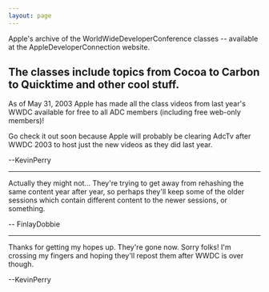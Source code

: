 ```yaml
---
layout: page
---
```


Apple's archive of the WorldWideDeveloperConference classes -- available at the AppleDeveloperConnection website.

The classes include topics from Cocoa to Carbon to Quicktime and other cool stuff.
----
As of May 31, 2003 Apple has made all the class videos from last year's WWDC available for free to all ADC members (including free web-only members)!

Go check it out soon because Apple will probably be clearing AdcTv after WWDC 2003 to host just the new videos as they did last year.

--KevinPerry

----

Actually they might not... They're trying to get away from rehashing the same content year after year, so perhaps they'll keep some of the older sessions which contain different content to the newer sessions, or something.

-- FinlayDobbie

----

Thanks for getting my hopes up. They're gone now. Sorry folks! I'm crossing my fingers and hoping they'll repost them after WWDC is over though.

--KevinPerry
